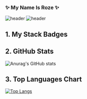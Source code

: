 ### :sparkles: My Name Is Roze :sparkles:

<!--
**wonder0128/wonder0128** is a ✨ _special_ ✨ repository because its `README.md` (this file) appears on your GitHub profile.

Here are some ideas to get you started:

- 🔭 I’m currently working on ...
- 🌱 I’m currently learning ...
- 👯 I’m looking to collaborate on ...
- 🤔 I’m looking for help with ...
- 💬 Ask me about ...
- 📫 How to reach me: ...
- 😄 Pronouns: ...
- ⚡ Fun fact: ...
-->

![header](https://capsule-render.vercel.app/api?type=waving&color=gradient&height=100&section=header)
![header](https://capsule-render.vercel.app/api?type=transparent&section=header&text=My%20dream%20is%20to%20be%20a-nl-Shining%20Developer&fontSize=30)
## 1. My Stack Badges
## 2. GitHub Stats
![Anurag's GitHub stats](https://github-readme-stats.vercel.app/api?username=wonder0128&show_icons=true&theme=dracula)
## 3. Top Languages Chart
[![Top Langs](https://github-readme-stats.vercel.app/api/top-langs/?username=wonder0128&layout=compact&bg_color=45,E55D87,5FC3E4&title_color=ffffff&text_color=ffffff)](https://github.com/anuraghazra/github-readme-stats)
